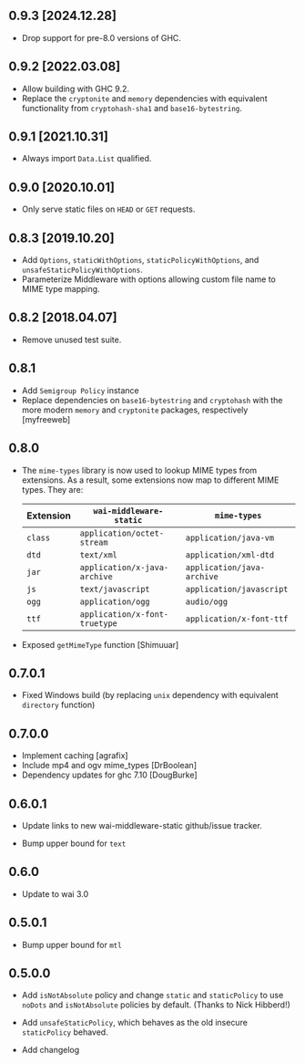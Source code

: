 ## 0.9.3 [2024.12.28]
* Drop support for pre-8.0 versions of GHC.

## 0.9.2 [2022.03.08]
* Allow building with GHC 9.2.
* Replace the `cryptonite` and `memory` dependencies with equivalent
  functionality from `cryptohash-sha1` and `base16-bytestring`.

## 0.9.1 [2021.10.31]
* Always import `Data.List` qualified.

## 0.9.0 [2020.10.01]
* Only serve static files on `HEAD` or `GET` requests.

## 0.8.3 [2019.10.20]
* Add `Options`, `staticWithOptions`, `staticPolicyWithOptions`, and `unsafeStaticPolicyWithOptions`.
* Parameterize Middleware with options allowing custom file name to MIME type mapping.

## 0.8.2 [2018.04.07]
* Remove unused test suite.

## 0.8.1
* Add `Semigroup Policy` instance
* Replace dependencies on `base16-bytestring` and `cryptohash` with the more
  modern `memory` and `cryptonite` packages, respectively [myfreeweb]

## 0.8.0
* The `mime-types` library is now used to lookup MIME types from extensions.
  As a result, some extensions now map to different MIME types. They are:

  Extension | `wai-middleware-static`       | `mime-types` |
  --------- | ----------------------------- | ------------ |
  `class`   | `application/octet-stream`    | `application/java-vm`
  `dtd`     | `text/xml`                    | `application/xml-dtd`
  `jar`     | `application/x-java-archive`  | `application/java-archive`
  `js`      | `text/javascript`             | `application/javascript`
  `ogg`     | `application/ogg`             | `audio/ogg`
  `ttf`     | `application/x-font-truetype` | `application/x-font-ttf`

* Exposed `getMimeType` function [Shimuuar]

## 0.7.0.1
* Fixed Windows build (by replacing `unix` dependency with equivalent `directory`
  function)

## 0.7.0.0
* Implement caching [agrafix]
* Include mp4 and ogv mime_types [DrBoolean]
* Dependency updates for ghc 7.10 [DougBurke]

## 0.6.0.1

* Update links to new wai-middleware-static github/issue tracker.

* Bump upper bound for `text`

## 0.6.0

* Update to wai 3.0

## 0.5.0.1

* Bump upper bound for `mtl`

## 0.5.0.0

* Add `isNotAbsolute` policy and change `static` and `staticPolicy` to
  use `noDots` and `isNotAbsolute` policies by default. (Thanks to Nick Hibberd!)

* Add `unsafeStaticPolicy`, which behaves as the old insecure `staticPolicy` behaved.

* Add changelog
